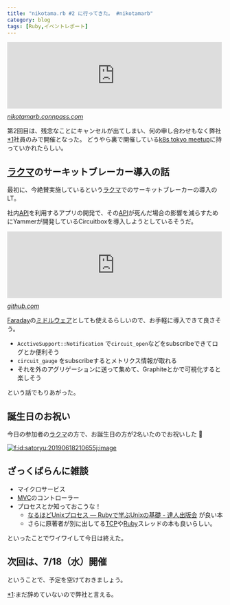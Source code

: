 ```yaml
---
title: "nikotama.rb #2 に行ってきた。 #nikotamarb"
category: blog
tags: [Ruby,イベントレポート]
---
```

<p><iframe src="https://hatenablog-parts.com/embed?url=https%3A%2F%2Fnikotamarb.connpass.com%2Fevent%2F134573%2F" title="nikotama.rb #2 (2019/06/18 19:00〜)" class="embed-card embed-webcard" scrolling="no" frameborder="0" style="display: block; width: 100%; height: 155px; max-width: 500px; margin: 10px 0px;"></iframe><cite class="hatena-citation"><a href="https://nikotamarb.connpass.com/event/134573/">nikotamarb.connpass.com</a></cite></p>

<p>第2回目は、残念なことにキャンセルが出てしまい、何の申し合わせもなく弊社<a href="#f-09b080b9" name="fn-09b080b9" title="まだ辞めていないので弊社と言える。">*1</a>社員のみで開催となった。
どうやら裏で開催している<a href="https://k8sjp.connpass.com/event/134064/">k8s tokyo meetup</a>に持っていかれたらしい。</p>

<h2><a class="keyword" href="http://d.hatena.ne.jp/keyword/%A5%E9%A5%AF%A5%DE">ラクマ</a>のサーキットブレーカー導入の話</h2>

<p>最初に、今絶賛実施しているという<a class="keyword" href="http://d.hatena.ne.jp/keyword/%A5%E9%A5%AF%A5%DE">ラクマ</a>でのサーキットブレーカーの導入のLT。</p>

<script async class="speakerdeck-embed" data-id="25d903e1a20a46f59d350abd886727bd" data-ratio="1.77777777777778" src="//speakerdeck.com/assets/embed.js"></script>


<p>社内<a class="keyword" href="http://d.hatena.ne.jp/keyword/API">API</a>を利用するアプリの開発で、その<a class="keyword" href="http://d.hatena.ne.jp/keyword/API">API</a>が死んだ場合の影響を減らすためにYammerが開発しているCircuitboxを導入しようとしているそうだ。</p>

<p><iframe src="https://hatenablog-parts.com/embed?url=https%3A%2F%2Fgithub.com%2Fyammer%2Fcircuitbox" title="yammer/circuitbox" class="embed-card embed-webcard" scrolling="no" frameborder="0" style="display: block; width: 100%; height: 155px; max-width: 500px; margin: 10px 0px;"></iframe><cite class="hatena-citation"><a href="https://github.com/yammer/circuitbox">github.com</a></cite></p>

<p><a href="https://github.com/lostisland/faraday">Faraday</a>の<a class="keyword" href="http://d.hatena.ne.jp/keyword/%A5%DF%A5%C9%A5%EB%A5%A6%A5%A7%A5%A2">ミドルウェア</a>としても使えるらしいので、お手軽に導入できて良さそう。</p>

<ul>
<li><code>AcctiveSupport::Notification</code> で<code>circuit_open</code>などをsubscribeできてログとか便利そう</li>
<li><code>circuit_gauge</code> をsubscribeするとメトリクス情報が取れる</li>
<li>それを外のアグリゲーションに送って集めて、Graphiteとかで可視化すると楽しそう</li>
</ul>


<p>という話でもりあがった。</p>

<h2>誕生日のお祝い</h2>

<p>今日の参加者の<a class="keyword" href="http://d.hatena.ne.jp/keyword/%A5%E9%A5%AF%A5%DE">ラクマ</a>の方で、お誕生日の方が2名いたのでお祝いした 🎉</p>

<p><span itemscope itemtype="http://schema.org/Photograph"><a href="http://f.hatena.ne.jp/satoryu/20190618210655" class="hatena-fotolife" itemprop="url"><img src="https://cdn-ak.f.st-hatena.com/images/fotolife/s/satoryu/20190618/20190618210655.jpg" alt="f:id:satoryu:20190618210655j:image" title="f:id:satoryu:20190618210655j:image" class="hatena-fotolife" itemprop="image"></a></span></p>

<h2>ざっくばらんに雑談</h2>

<ul>
<li>マイクロサービス</li>
<li><a class="keyword" href="http://d.hatena.ne.jp/keyword/MVC">MVC</a>のコントローラー</li>
<li>プロセスとか知っておこうな！

<ul>
<li><a href="https://tatsu-zine.com/books/naruhounix">なるほどUnixプロセス ― Rubyで学ぶUnixの基礎 - 達人出版会</a> が良い本</li>
<li>さらに原著者が別に出してる<a class="keyword" href="http://d.hatena.ne.jp/keyword/TCP">TCP</a>や<a class="keyword" href="http://d.hatena.ne.jp/keyword/Ruby">Ruby</a>スレッドの本も良いらしい。</li>
</ul>
</li>
</ul>


<p>といったことでワイワイして今日は終えた。</p>

<h2>次回は、7/18（水）開催</h2>

<p>ということで、予定を空けておきましょう。</p>
<div class="footnote">
<p class="footnote"><a href="#fn-09b080b9" name="f-09b080b9" class="footnote-number">*1</a><span class="footnote-delimiter">:</span><span class="footnote-text">まだ辞めていないので弊社と言える。</span></p>
</div>

